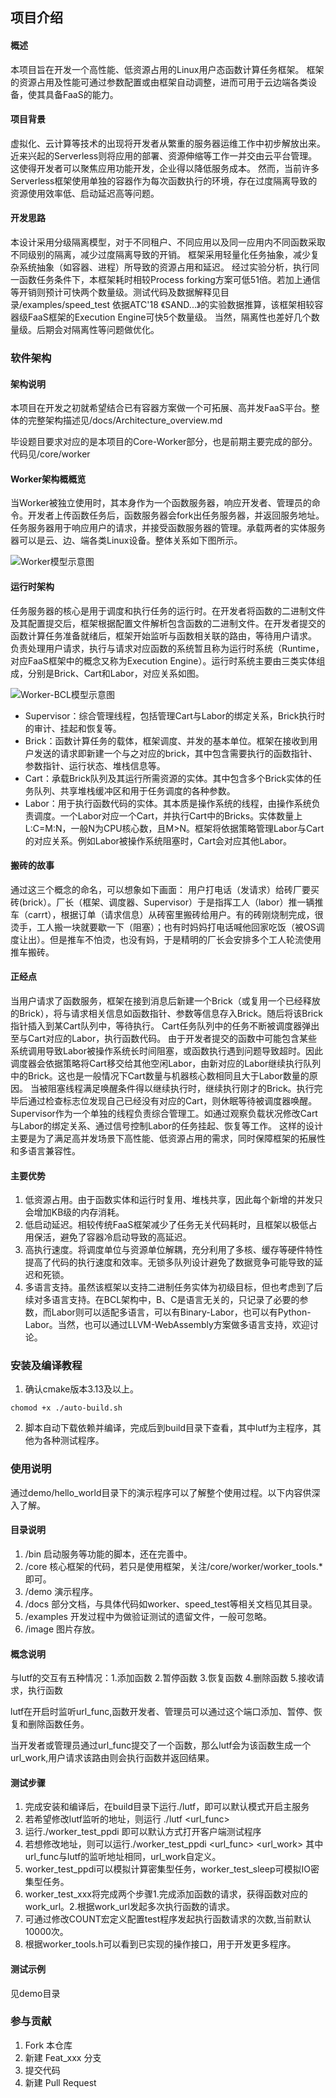 ## 项目介绍
#### 概述
本项目旨在开发一个高性能、低资源占用的Linux用户态函数计算任务框架。
框架的资源占用及性能可通过参数配置或由框架自动调整，进而可用于云边端各类设备，使其具备FaaS的能力。

#### 项目背景
虚拟化、云计算等技术的出现将开发者从繁重的服务器运维工作中初步解放出来。
近来兴起的Serverless则将应用的部署、资源伸缩等工作一并交由云平台管理。
这使得开发者可以聚焦应用功能开发，企业得以降低服务成本。
然而，当前许多Serverless框架使用单独的容器作为每次函数执行的环境，存在过度隔离导致的资源使用效率低、启动延迟高等问题。
#### 开发思路
本设计采用分级隔离模型，对于不同租户、不同应用以及同一应用内不同函数采取不同级别的隔离，减少过度隔离导致的开销。
框架采用轻量化任务抽象，减少复杂系统抽象（如容器、进程）所导致的资源占用和延迟。
经过实验分析，执行同一函数任务条件下，本框架耗时相较Process forking方案可低51倍。若加上通信等开销则预计可快两个数量级。测试代码及数据解释见目录/examples/speed_test
依据ATC'18 《SAND...》的实验数据推算，该框架相较容器级FaaS框架的Execution Engine可快5个数量级。
当然，隔离性也差好几个数量级。后期会对隔离性等问题做优化。
### 软件架构
#### 架构说明
本项目在开发之初就希望结合已有容器方案做一个可拓展、高并发FaaS平台。整体的完整架构描述见/docs/Architecture_overview.md

毕设题目要求对应的是本项目的Core-Worker部分，也是前期主要完成的部分。代码见/core/worker

#### Worker架构概概览
当Worker被独立使用时，其本身作为一个函数服务器，响应开发者、管理员的命令。开发者上传函数任务后，函数服务器会fork出任务服务器，并返回服务地址。任务服务器用于响应用户的请求，并接受函数服务器的管理。承载两者的实体服务器可以是云、边、端各类Linux设备。整体关系如下图所示。

![Worker模型示意图](image/Worker_architecture.png)

#### 运行时架构
任务服务器的核心是用于调度和执行任务的运行时。在开发者将函数的二进制文件及其配置提交后，框架根据配置文件解析包含函数的二进制文件。在开发者提交的函数计算任务准备就绪后，框架开始监听与函数相关联的路由，等待用户请求。
负责处理用户请求，执行与请求对应函数的系统暂且称为运行时系统（Runtime，对应FaaS框架中的概念又称为Execution Engine）。运行时系统主要由三类实体组成，分别是Brick、Cart和Labor，对应关系如图。

![Worker-BCL模型示意图](image/Runtime_architecture.png)

- Supervisor：综合管理线程，包括管理Cart与Labor的绑定关系，Brick执行时的审计、挂起和恢复等。
- Brick：函数计算任务的载体，框架调度、并发的基本单位。框架在接收到用户发送的请求即新建一个与之对应的brick，其中包含需要执行的函数指针、参数指针、运行状态、堆栈信息等。
- Cart：承载Brick队列及其运行所需资源的实体。其中包含多个Brick实体的任务队列、共享堆栈缓冲区和用于任务调度的各种参数。
- Labor：用于执行函数代码的实体。其本质是操作系统的线程，由操作系统负责调度。一个Labor对应一个Cart，并执行Cart中的Bricks。实体数量上L:C=M:N，一般N为CPU核心数，且M>N。框架将依据策略管理Labor与Cart的对应关系。例如Labor被操作系统阻塞时，Cart会对应其他Labor。

#### 搬砖的故事
通过这三个概念的命名，可以想象如下画面：
用户打电话（发请求）给砖厂要买砖(brick）。厂长（框架、调度器、Supervisor）于是指挥工人（labor）推一辆推车（carrt），根据订单（请求信息）从砖窑里搬砖给用户。有的砖刚烧制完成，很烫手，工人搬一块就要歇一下（阻塞）；也有时妈妈打电话喊他回家吃饭（被OS调度让出）。但是推车不怕烫，也没有妈，于是精明的厂长会安排多个工人轮流使用推车搬砖。
#### 正经点
当用户请求了函数服务，框架在接到消息后新建一个Brick（或复用一个已经释放的Brick），将与请求相关信息如函数指针、参数等信息存入Brick。随后将该Brick指针插入到某Cart队列中，等待执行。
Cart任务队列中的任务不断被调度器弹出至与Cart对应的Labor，执行函数代码。
由于开发者提交的函数中可能包含某些系统调用导致Labor被操作系统长时间阻塞，或函数执行遇到问题导致超时。因此调度器会依据策略将Cart移交给其他空闲Labor，由新对应的Labor继续执行队列中的Brick。这也是一般情况下Cart数量与机器核心数相同且大于Labor数量的原因。
当被阻塞线程满足唤醒条件得以继续执行时，继续执行刚才的Brick。执行完毕后通过检查标志位发现自己已经没有对应的Cart，则休眠等待被调度器唤醒。
Supervisor作为一个单独的线程负责综合管理工。如通过观察负载状况修改Cart与Labor的绑定关系、通过信号控制Labor的任务挂起、恢复等工作。
这样的设计主要是为了满足高并发场景下高性能、低资源占用的需求，同时保障框架的拓展性和多语言兼容性。
#### 主要优势
1. 低资源占用。由于函数实体和运行时复用、堆栈共享，因此每个新增的并发只会增加KB级的内存消耗。
2. 低启动延迟。相较传统FaaS框架减少了任务无关代码耗时，且框架以极低占用保活，避免了容器冷启动导致的高延迟。
3. 高执行速度。将调度单位与资源单位解耦，充分利用了多核、缓存等硬件特性提高了代码的执行速度和效率。无锁多队列设计避免了数据竞争可能导致的延迟和死锁。
4. 多语言支持。虽然该框架以支持二进制任务实体为初级目标，但也考虑到了后续对多语言支持。在BCL架构中，B、C是语言无关的，只记录了必要的参数，而Labor则可以适配多语言，可以有Binary-Labor，也可以有Python-Labor。当然，也可以通过LLVM-WebAssembly方案做多语言支持，欢迎讨论。

### 安装及编译教程

1. 确认cmake版本3.13及以上。
```shell script
chomod +x ./auto-build.sh
```
2. 脚本自动下载依赖并编译，完成后到build目录下查看，其中lutf为主程序，其他为各种测试程序。

### 使用说明

通过demo/hello_world目录下的演示程序可以了解整个使用过程。以下内容供深入了解。

#### 目录说明
1. /bin 启动服务等功能的脚本，还在完善中。
2. /core 核心框架的代码，若只是使用框架，关注/core/worker/worker_tools.*即可。
3. /demo 演示程序。
4. /docs 部分文档，与具体代码如worker、speed_test等相关文档见其目录。
5. /examples 开发过程中为做验证测试的遗留文件，一般可忽略。
6. /image 图片存放。

#### 概念说明
与lutf的交互有五种情况：1.添加函数 2.暂停函数 3.恢复函数 4.删除函数 5.接收请求，执行函数

lutf在开启时监听url_func,函数开发者、管理员可以通过这个端口添加、暂停、恢复和删除函数任务。

当开发者或管理员通过url_func提交了一个函数，那么lutf会为该函数生成一个url_work,用户请求该路由则会执行函数并返回结果。
#### 测试步骤

1. 完成安装和编译后，在build目录下运行./lutf，即可以默认模式开启主服务
2. 若希望修改lutf监听的地址，则运行 ./lutf <url_func>
3. 运行./worker_test_ppdi 即可以默认方式打开客户端测试程序
4. 若想修改地址，则可以运行./worker_test_ppdi <url_func> <url_work> 其中url_func与lutf的监听地址相同，url_work自定义。
5. worker_test_ppdi可以模拟计算密集型任务，worker_test_sleep可模拟IO密集型任务。
6. worker_test_xxx将完成两个步骤1.完成添加函数的请求，获得函数对应的work_url。2.根据work_url发起多次执行函数的请求。
7. 可通过修改COUNT宏定义配置test程序发起执行函数请求的次数,当前默认10000次。
8. 根据worker_tools.h可以看到已实现的操作接口，用于开发更多程序。

#### 测试示例

见demo目录

### 参与贡献

1.  Fork 本仓库
2.  新建 Feat_xxx 分支
3.  提交代码
4.  新建 Pull Request
